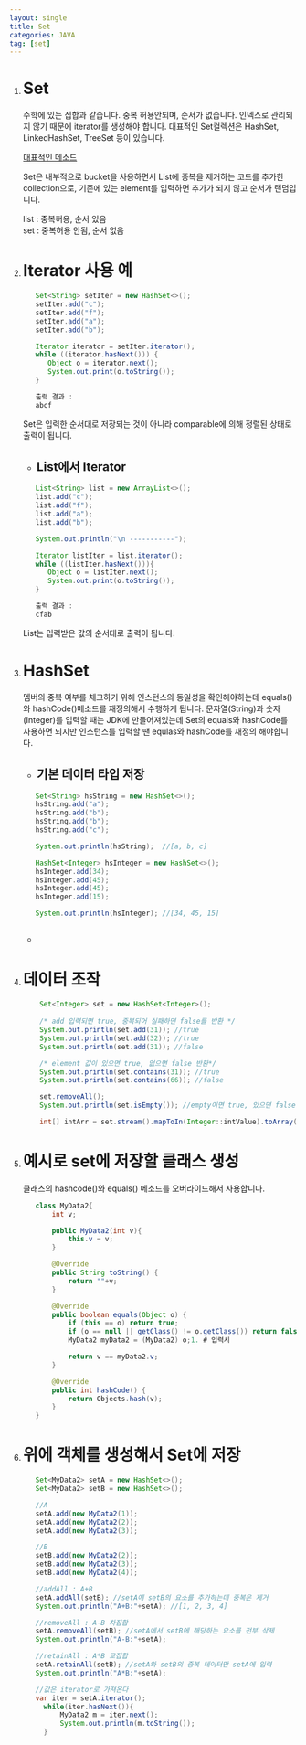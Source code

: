 ```yaml
---
layout: single
title: Set
categories: JAVA
tag: [set]
---
```


1. # Set
   수학에 있는 집합과 같습니다. 중복 허용안되며, 순서가 없습니다. 인덱스로 관리되지 않기 때문에 iterator를 생성해야 합니다. 대표적인 Set컬렉션은 HashSet, LinkedHashSet, TreeSet 등이 있습니다.   
 
   [대표적인 메소드](https://khj20231204.github.io/java/JAVA-CollectionFrameWork/ "메소드 페이지")

   Set은 내부적으로 bucket을 사용하면서 List에 중복을 제거하는 코드를 추가한 collection으로, 기존에 있는 element를 입력하면 추가가 되지 않고 순서가 랜덤입니다.

   list : 중복허용, 순서 있음   
   set : 중복허용 안됨, 순서 없음   

1. # Iterator 사용 예
   ```java
      Set<String> setIter = new HashSet<>();
      setIter.add("c");
      setIter.add("f");
      setIter.add("a");
      setIter.add("b");

      Iterator iterator = setIter.iterator();
      while ((iterator.hasNext())) {
         Object o = iterator.next();
         System.out.print(o.toString());
      }

      출력 결과 : 
      abcf
   ```
   Set은 입력한 순서대로 저장되는 것이 아니라 comparable에 의해 정렬된 상태로 출력이 됩니다.   

   - ## List에서 Iterator   
   ```java
      List<String> list = new ArrayList<>();
      list.add("c");
      list.add("f");
      list.add("a");
      list.add("b");

      System.out.println("\n -----------");

      Iterator listIter = list.iterator();
      while ((listIter.hasNext())){
         Object o = listIter.next();
         System.out.print(o.toString());
      }

      출력 결과 :
      cfab
   ```
   List는 입력받은 값의 순서대로 출력이 됩니다.   
   
1. # HashSet
   멤버의 중복 여부를 체크하기 위해 인스턴스의 동일성을 확인해야하는데 equals()와 hashCode()메소드를 재정의해서 수행하게 됩니다. 문자열(String)과 숫자(Integer)를 입력할 때는 JDK에 만들어져있는데 Set의 equals와 hashCode를 사용하면 되지만 인스턴스를 입력할 땐 equlas와 hashCode를 재정의 해야합니다.  

   - ## 기본 데이터 타입 저장
   ```java
      Set<String> hsString = new HashSet<>();
      hsString.add("a");
      hsString.add("b");
      hsString.add("b");
      hsString.add("c");

      System.out.println(hsString);  //[a, b, c]

      HashSet<Integer> hsInteger = new HashSet<>();
      hsInteger.add(34);
      hsInteger.add(45);
      hsInteger.add(45);
      hsInteger.add(15);

      System.out.println(hsInteger); //[34, 45, 15]
   ```   
   - ## 

1. # 데이터 조작
    ```java
        Set<Integer> set = new HashSet<Integer>();
        
        /* add 입력되면 true, 중복되어 실패하면 false를 반환 */
        System.out.println(set.add(31)); //true
        System.out.println(set.add(32)); //true
        System.out.println(set.add(31)); //false

        /* element 값이 있으면 true, 없으면 false 반환*/
        System.out.println(set.contains(31)); //true
        System.out.println(set.contains(66)); //false

        set.removeAll();
        System.out.println(set.isEmpty()); //empty이면 true, 있으면 false

        int[] intArr = set.stream().mapToIn(Integer::intValue).toArray();
    ```

1. # 예시로 set에 저장할 클래스 생성
   클래스의 hashcode()와 equals() 메소드를 오버라이드해서 사용합니다.
   ```java
      class MyData2{
          int v;

          public MyData2(int v){
              this.v = v;
          }

          @Override
          public String toString() {
              return ""+v;
          }

          @Override
          public boolean equals(Object o) {
              if (this == o) return true;
              if (o == null || getClass() != o.getClass()) return false;
              MyData2 myData2 = (MyData2) o;1. # 입력시
   
              return v == myData2.v;
          }

          @Override
          public int hashCode() {
              return Objects.hash(v);
          }
      }
   ```
   
1. # 위에 객체를 생성해서 Set에 저장
   ```java
      Set<MyData2> setA = new HashSet<>();
      Set<MyData2> setB = new HashSet<>();

      //A
      setA.add(new MyData2(1));
      setA.add(new MyData2(2));
      setA.add(new MyData2(3));

      //B
      setB.add(new MyData2(2));
      setB.add(new MyData2(3));
      setB.add(new MyData2(4));

      //addAll : A+B
      setA.addAll(setB); //setA에 setB의 요소를 추가하는데 중복은 제거
      System.out.println("A+B:"+setA); //[1, 2, 3, 4]

      //removeAll : A-B 차집합
      setA.removeAll(setB); //setA에서 setB에 해당하는 요소를 전부 삭제
      System.out.println("A-B:"+setA);

      //retainAll : A*B 교집합
      setA.retainAll(setB); //setA와 setB의 중복 데이터만 setA에 입력
      System.out.println("A*B:"+setA);

      //값은 iterator로 가져온다
      var iter = setA.iterator();
        while(iter.hasNext()){
            MyData2 m = iter.next();
            System.out.println(m.toString());
        }
   ```

